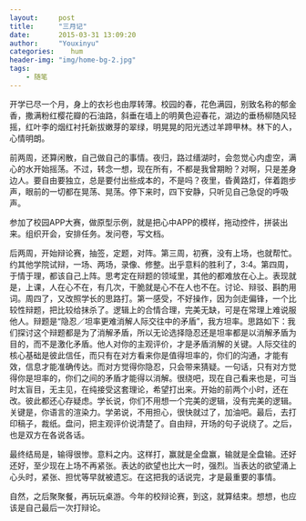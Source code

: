 ```yaml
---
layout:     post
title:      "三月记"
date:       2015-03-31 13:09:20
author:     "Youxinyu"
categories:    hum
header-img: "img/home-bg-2.jpg"
tags:
    - 随笔
---
```


开学已尽一个月，身上的衣衫也由厚转薄。校园的春，花色满园，别致名称的郁金香，撒满粉红樱花瓣的石油路，斜垂在墙上的明黄色迎春花，湖边的垂杨柳随风轻摇，红叶李的烟红衬托新拔嫩芽的翠绿，明晃晃的阳光透过羊蹄甲林。林下的人，心情明朗。
<!--more-->
前两周，还算闲散，自己做自己的事情。夜归，路过缙湖时，会忽觉心内虚空，满心的水开始摇荡。不过，转念一想，现在所有，不都是我曾期盼？对啊，只是差身边人。要自由要独立，总是要付出些成本的，不是吗？夜里，昏黄路灯，伴着跑步声，眼前的一切都在晃荡、晃荡。停下来时，四下安静，只听见自己急促的呼吸声。

参加了校园APP大赛，做原型示例，就是把心中APP的模样，拖动控件，拼装出来。组织开会，安排任务。发问卷，写文档。

后两周，开始辩论赛，抽签，定题，对阵。第三周，初赛，没有上场，也就帮忙。约其他学院试辩，一场、两场，录像、修整。出乎意料的胜利了，3:4。第四周，于情于理，都该自己上阵。思考定在辩题的领域里，其他的都难放在心上。表现就是，上课，人在心不在，有几次，干脆就是心不在人也不在。讨论、辩驳、斟酌用词。周四了，又改照学长的思路打。第一感受，不好操作，因为剑走偏锋，一个比较性辩题，把比较给抹杀了。逻辑上的合情合理，完美无缺，可是在常理上难说服他人。辩题是“隐忍／坦率更难消解人际交往中的矛盾”，我方坦率。思路如下：我们探讨这个辩题都是为了消解矛盾，所以无论选择隐忍还是坦率都是以消解矛盾为目的，而不是激化矛盾。他人对你的主观评价，才是矛盾消解的关键。人际交往的核心基础是彼此信任，而只有在对方看来你是值得坦率的，你们的沟通，才能有效，信息才能准确传达。而对方觉得你隐忍，只会带来猜疑。一句话，只有对方觉得你是坦率的，你们之间的矛盾才能得以消解。很绕吧，现在自己看来也是，可当时太盲目，无主见，在纯接受这套理论，希望打出来。开始的前两个小时，还在改。彼此都还心存疑虑。学长说，你们不用想一个完美的逻辑，没有完美的逻辑。关键是，你语言的渲染力。学弟说，不用担心，很快就过了，加油吧。最后，去打印稿子，裁纸。盘问，把主观评价说清楚了。自由辩，开场的句子说绕了。之后，也是双方在各说各话。

最终结局是，输得很惨。意料之内。这样打，赢就是全盘赢，输就是全盘输。还好还好，至少现在上场不再紧张。表达的欲望也比大一时，强烈。当表达的欲望涌上心头时，紧张、担忧等早就被遗忘。在这把我的话说完，才是最重要的事情。

自然，之后聚聚餐，再玩玩桌游。今年的校辩论赛，到这，就算结束。想想，也应该是自己最后一次打辩论。


